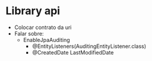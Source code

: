 # Library api

- Colocar contrato da uri
- Falar sobre:
  - EnableJpaAuditing
    - @EntityListeners(AuditingEntityListener.class)
    - @CreatedDate LastModifiedDate